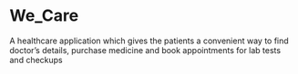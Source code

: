 # We_Care
A healthcare application which gives the patients a convenient way to find doctor’s details, purchase medicine and book appointments for lab tests and checkups
